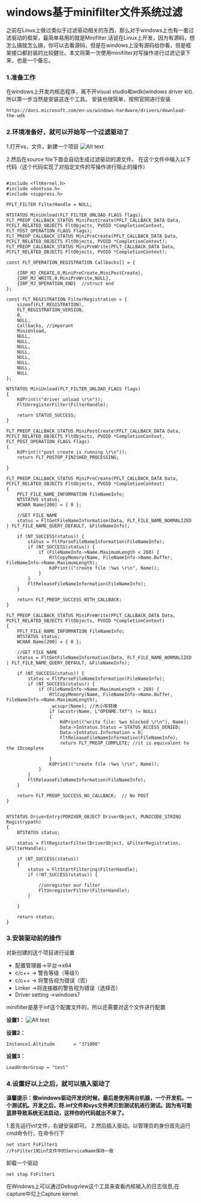 # windows基于minifilter文件系统过滤
之前在Linux上做过类似于过滤驱动相关的东西，那么对于windows上也有一套过滤驱动的框架，最简单易用的就是Minifilter.话说在Linux上开发，因为有源码，想怎么搞就怎么搞，你可以去看源码，但是在windows上没有源码给你看，但是框架接口都封装的比较健壮。本文将第一次使用minifilter对写操作进行过滤记录下来，也是一个备忘。

### 1.准备工作
在windows上开发内核态程序，离不开visual studio和wdk(windows driver kit).所以第一步当然是安装这连个工具。
安装也很简单，按照官网进行安装
```
https://docs.microsoft.com/en-us/windows-hardware/drivers/download-the-wdk
```
### 2.环境准备好，就可以开始写一个过滤驱动了
1.打开vs，文件，新建一个项目
![Alt text](../img/clipboard_20180307_200307.png "Optional title")

2.然后在source file下面会自动生成过滤驱动的源文件。
在这个文件中输入以下代码（这个代码实现了对指定文件的写操作进行阻止的操作）
```

#include <fltKernel.h>
#include <dontuse.h>
#include <suppress.h>

PFLT_FILTER FilterHandle = NULL;

NTSTATUS MiniUnload(FLT_FILTER_UNLOAD_FLAGS flags);
FLT_PREOP_CALLBACK_STATUS MiniPostCreate(PFLT_CALLBACK_DATA Data, PCFLT_RELATED_OBJECTS FltObjects, PVOID *CompletionContext, FLT_POST_OPERATION_FLAGS Flags);
FLT_PREOP_CALLBACK_STATUS MiniPreCreate(PFLT_CALLBACK_DATA Data, PCFLT_RELATED_OBJECTS FltObjects, PVOID *CompletionContext);
FLT_PREOP_CALLBACK_STATUS MiniPreWrite(PFLT_CALLBACK_DATA Data, PCFLT_RELATED_OBJECTS FltObjects, PVOID *CompletionContext);

const FLT_OPERATION_REGISTRATION Callbacks[] = {

	{IRP_MJ_CREATE,0,MiniPreCreate,MiniPostCreate},
	{IRP_MJ_WRITE,0,MiniPreWrite,NULL},
	{IRP_MJ_OPERATION_END}  //struct end
};

const FLT_REGISTRATION FilterRegistration = {
	sizeof(FLT_REGISTRATION),
	FLT_REGISTRATION_VERSION,
	0,
	NULL,
	Callbacks, //imporant
	MiniUnload,
	NULL,
	NULL,
	NULL,
	NULL,
	NULL,
	NULL,
	NULL,
	NULL
};

NTSTATUS MiniUnload(FLT_FILTER_UNLOAD_FLAGS flags)
{
	KdPrint(("driver unload \r\n"));
	FltUnregisterFilter(FilterHandle);

	return STATUS_SUCCESS;
}

FLT_PREOP_CALLBACK_STATUS MiniPostCreate(PFLT_CALLBACK_DATA Data, PCFLT_RELATED_OBJECTS FltObjects, PVOID *CompletionContext, FLT_POST_OPERATION_FLAGS Flags)
{
	KdPrint(("post create is running \r\n"));
	return FLT_POSTOP_FINISHED_PROCESSING;

}

FLT_PREOP_CALLBACK_STATUS MiniPreCreate(PFLT_CALLBACK_DATA Data, PCFLT_RELATED_OBJECTS FltObjects, PVOID *CompletionContext)
{
	PFLT_FILE_NAME_INFORMATION FileNameInfo;
	NTSTATUS status;
	WCHAR Name[200] = { 0 };

	//GET FILE NAME
	status = FltGetFileNameInformation(Data, FLT_FILE_NAME_NORMALIZED | FLT_FILE_NAME_QUERY_DEFAULT, &FileNameInfo);

	if (NT_SUCCESS(status)) {
		status = FltParseFileNameInformation(FileNameInfo);
		if (NT_SUCCESS(status)) {
			if (FileNameInfo->Name.MaximumLength < 260) {
				RtlCopyMemory(Name, FileNameInfo->Name.Buffer, FileNameInfo->Name.MaximumLength);
				KdPrint(("create file :%ws \r\n", Name));
			}
		}
		FltReleaseFileNameInformation(FileNameInfo);
	}

	return FLT_PREOP_SUCCESS_WITH_CALLBACK;
}

FLT_PREOP_CALLBACK_STATUS MiniPreWrite(PFLT_CALLBACK_DATA Data, PCFLT_RELATED_OBJECTS FltObjects, PVOID *CompletionContext)
{
	PFLT_FILE_NAME_INFORMATION FileNameInfo;
	NTSTATUS status;
	WCHAR Name[200] = { 0 };

	//GET FILE NAME
	status = FltGetFileNameInformation(Data, FLT_FILE_NAME_NORMALIZED | FLT_FILE_NAME_QUERY_DEFAULT, &FileNameInfo);

	if (NT_SUCCESS(status)) {
		status = FltParseFileNameInformation(FileNameInfo);
		if (NT_SUCCESS(status)) {
			if (FileNameInfo->Name.MaximumLength < 260) {
				RtlCopyMemory(Name, FileNameInfo->Name.Buffer, FileNameInfo->Name.MaximumLength);
				_wcsupr(Name); //大小写转换
				if (wcsstr(Name, L"OPENME.TXT") != NULL)
				{
					KdPrint(("write file: %ws blocked \r\n"), Name);
					Data->IoStatus.Status = STATUS_ACCESS_DENIED;
					Data->IoStatus.Information = 0;
					FltReleaseFileNameInformation(FileNameInfo);
					return FLT_PREOP_COMPLETE; //it is equivalent to the IOcomplete

				}
				KdPrint(("create file :%ws \r\n", Name));
			}
		}
		FltReleaseFileNameInformation(FileNameInfo);
	}

	return FLT_PREOP_SUCCESS_NO_CALLBACK;  // No POST
}


NTSTATUS DriverEntry(PDRIVER_OBJECT DriverObject, PUNICODE_STRING Registrypath)
{
	NTSTATUS status;

	status = FltRegisterFilter(DriverObject, &FilterRegistration, &FilterHandle);

	if (NT_SUCCESS(status))
	{
		status = FltStartFiltering(FilterHandle);
		if (!NT_SUCCESS(status)) {

			//unregister our filter
			FltUnregisterFilter(FilterHandle);
		}

	}

	return status;
}
```

### 3.安装驱动前的操作
对新创建的这个项目进行设置
* 配置管理器->平台->x64
* c/c++  -> 警告等级（等级1）
* c/c++ -> 将警告视为错误（否）
* Linker ->将连接器的警告视为错误（选择否）
* Driver setting ->windows7

minifilter是基于inf这个配置文件的，所以还需要对这个文件进行配置

**设置1：**
![Alt text](../img/clipboard_20180307_200930.png)

**设置2：**
```
Instance1.Altitude       = "371000"
```

**设置3：**
```
LoadOrderGroup = "test"
```

### 4.设置好以上之后，就可以插入驱动了
**温馨提示：做windows驱动开发的时候，最后是使用两台机器，一个开发机，一个测试机。开发之后，将.inf文件和sys文件拷贝到测试机进行测试。因为有可能蓝屏导致系统无法启动，这样你的代码就出不来了。**

1.首先运行inf文件，右键安装即可。
2.然后插入驱动。以管理员的身份首先运行cmd命令行，在命令行下
```
net start FsFilter1
//FsFilter1和inf文件中的ServiceName保持一致
```
卸载一个驱动
```
net stop FsFilter1
```
在Windows上可以通过Debugview这个工具来查看内核输入的日志信息,在capture中勾上Capture kernel.
